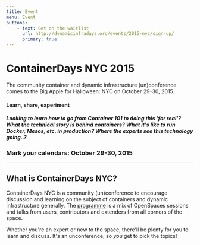 ```yaml
---
title: Event
menu: Event
buttons:
    - text: Get on the waitlist
      url: http://dynamicinfradays.org/events/2015-nyc/sign-up/
      primary: true
---
```


# ContainerDays NYC 2015

The community container and dynamic infrastructure (un)conference comes to the Big Apple for Halloween: NYC on October 29-30, 2015.

#### Learn, share, experiment

##### Looking to learn how to go from Container 101 to doing this 'for real'? What the technical story is behind containers? What it's like to run Docker, Mesos, etc. in production? Where the experts see this technology going..?

### Mark your calendars: **October 29-30, 2015**

----

## What is ContainerDays NYC?

ContainerDays NYC is a community (un)conference to encourage discussion and learning on the subject of containers and dynamic infrastructure generally. The [programme](#programme) is a mix of OpenSpaces sessions and talks from users, contributors and extenders from all corners of the space.

Whether you're an expert or new to the space, there'll be plenty for you to learn and discuss. It's an unconference, so _you_ get to pick the topics!

<script>
console.log('Getting available tickets count from Eventbrite..');
var reg = /(\d+)(\sTickets)/;
var tr;
var jqxhr =  $.get('http://crossorigin.me/https://www.eventbrite.com/e/containerdays-nyc-2015-tickets-17895109755',function(data) {
    elm = $('td[itemprop="inventoryLevel"]',data);
    tix = reg.exec(elm[0].innerText);
    tr  = tix[1];
    console.log('Tickets Remaining: ' + tr);
    $(".button.primary").html("Get your ticket - " + tr + " remaining");
   }
);
</script>
